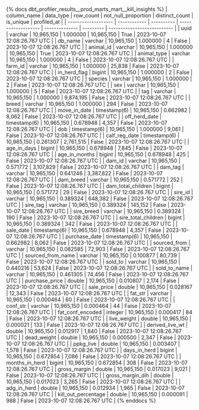 {% docs dbt_profiler_results__prod_marts_mart__kill_insights  %}
| column_name         | data_type    |  row_count | not_null_proportion | distinct_count | is_unique | profiled_at                 |
| ------------------- | ------------ | ---------- | ------------------- | -------------- | --------- | --------------------------- |
| uuid                | varchar      | 10,965,150 |            1.000000 |     10,965,150 |      True | 2023-10-07 12:08:26.767 UTC |
| db_name             | varchar      | 10,965,150 |            1.000000 |              4 |     False | 2023-10-07 12:08:26.767 UTC |
| animal_id           | varchar      | 10,965,150 |            1.000000 |     10,965,150 |      True | 2023-10-07 12:08:26.767 UTC |
| animal_type         | varchar      | 10,965,150 |            1.000000 |              4 |     False | 2023-10-07 12:08:26.767 UTC |
| farm_id             | varchar      | 10,965,150 |            1.000000 |         25,838 |     False | 2023-10-07 12:08:26.767 UTC |
| in_herd_flag        | bigint       | 10,965,150 |            1.000000 |              2 |     False | 2023-10-07 12:08:26.767 UTC |
| species             | varchar      | 10,965,150 |            1.000000 |              2 |     False | 2023-10-07 12:08:26.767 UTC |
| sex                 | varchar      | 10,965,150 |            1.000000 |              5 |     False | 2023-10-07 12:08:26.767 UTC |
| tag                 | varchar      | 10,965,150 |            1.000000 |      9,874,195 |     False | 2023-10-07 12:08:26.767 UTC |
| breed               | varchar      | 10,965,150 |            1.000000 |            294 |     False | 2023-10-07 12:08:26.767 UTC |
| move_in_date        | timestamp(6) | 10,965,150 |            0.662982 |          8,062 |     False | 2023-10-07 12:08:26.767 UTC |
| off_herd_date       | timestamp(6) | 10,965,150 |            0.678948 |          4,357 |     False | 2023-10-07 12:08:26.767 UTC |
| dob                 | timestamp(6) | 10,965,150 |            1.000000 |          9,061 |     False | 2023-10-07 12:08:26.767 UTC |
| calf_reg_date       | timestamp(6) | 10,965,150 |            0.261307 |      2,761,515 |     False | 2023-10-07 12:08:26.767 UTC |
| age_in_days         | bigint       | 10,965,150 |            0.678948 |          7,845 |     False | 2023-10-07 12:08:26.767 UTC |
| age_in_months       | bigint       | 10,965,150 |            0.678948 |            425 |     False | 2023-10-07 12:08:26.767 UTC |
| dam_id              | varchar      | 10,965,150 |            0.571772 |      3,107,829 |     False | 2023-10-07 12:08:26.767 UTC |
| dam_tag             | varchar      | 10,965,150 |            0.641246 |      3,387,822 |     False | 2023-10-07 12:08:26.767 UTC |
| dam_breed           | varchar      | 10,965,150 |            0.571772 |            252 |     False | 2023-10-07 12:08:26.767 UTC |
| dam_total_children  | bigint       | 10,965,150 |            0.571772 |             29 |     False | 2023-10-07 12:08:26.767 UTC |
| sire_id             | varchar      | 10,965,150 |            0.389324 |        648,382 |     False | 2023-10-07 12:08:26.767 UTC |
| sire_tag            | varchar      | 10,965,150 |            0.389324 |        145,152 |     False | 2023-10-07 12:08:26.767 UTC |
| sire_breed          | varchar      | 10,965,150 |            0.389324 |            190 |     False | 2023-10-07 12:08:26.767 UTC |
| sire_total_children | bigint       | 10,965,150 |            0.389324 |            342 |     False | 2023-10-07 12:08:26.767 UTC |
| sale_date           | timestamp(6) | 10,965,150 |            0.678948 |          4,357 |     False | 2023-10-07 12:08:26.767 UTC |
| purchase_date       | timestamp(6) | 10,965,150 |            0.662982 |          8,062 |     False | 2023-10-07 12:08:26.767 UTC |
| sourced_from        | varchar      | 10,965,150 |            0.082585 |         72,903 |     False | 2023-10-07 12:08:26.767 UTC |
| sourced_from_name   | varchar      | 10,965,150 |            0.100877 |         80,739 |     False | 2023-10-07 12:08:26.767 UTC |
| sold_to             | varchar      | 10,965,150 |            0.440216 |         53,624 |     False | 2023-10-07 12:08:26.767 UTC |
| sold_to_name        | varchar      | 10,965,150 |            0.461305 |         74,456 |     False | 2023-10-07 12:08:26.767 UTC |
| purchase_price      | double       | 10,965,150 |            0.010807 |          2,174 |     False | 2023-10-07 12:08:26.767 UTC |
| sale_price          | double       | 10,965,150 |            0.028167 |         12,343 |     False | 2023-10-07 12:08:26.767 UTC |
| fat_str             | varchar      | 10,965,150 |            0.000464 |             60 |     False | 2023-10-07 12:08:26.767 UTC |
| conf_str            | varchar      | 10,965,150 |            0.000464 |             44 |     False | 2023-10-07 12:08:26.767 UTC |
| fat_conf_encoded    | integer      | 10,965,150 |            0.000417 |             84 |     False | 2023-10-07 12:08:26.767 UTC |
| live_weight         | double       | 10,965,150 |            0.000021 |            133 |     False | 2023-10-07 12:08:26.767 UTC |
| derived_live_wt     | double       | 10,965,150 |            0.012917 |          1,840 |     False | 2023-10-07 12:08:26.767 UTC |
| dead_weight         | double       | 10,965,150 |            0.000500 |          2,347 |     False | 2023-10-07 12:08:26.767 UTC |
| ppkg_live           | double       | 10,965,150 |            0.003407 |          1,578 |     False | 2023-10-07 12:08:26.767 UTC |
| days_in_herd        | bigint       | 10,965,150 |            0.672854 |          7,086 |     False | 2023-10-07 12:08:26.767 UTC |
| months_in_herd      | bigint       | 10,965,150 |            0.672854 |            308 |     False | 2023-10-07 12:08:26.767 UTC |
| gross_margin        | double       | 10,965,150 |            0.017023 |          9,021 |     False | 2023-10-07 12:08:26.767 UTC |
| gross_margin_dih    | double       | 10,965,150 |            0.017023 |          3,265 |     False | 2023-10-07 12:08:26.767 UTC |
| adg_in_herd         | double       | 10,965,150 |            0.012934 |          1,965 |     False | 2023-10-07 12:08:26.767 UTC |
| kill_out_percentage | double       | 10,965,150 |            0.000091 |            988 |     False | 2023-10-07 12:08:26.767 UTC |
{% enddocs %}
